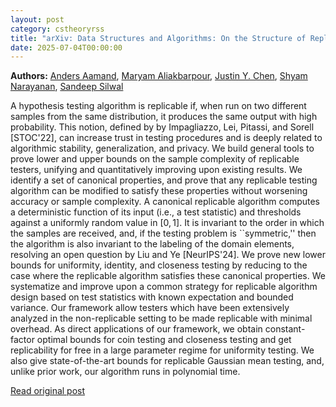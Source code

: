 ```yaml
---
layout: post
category: cstheoryrss
title: "arXiv: Data Structures and Algorithms: On the Structure of Replicable Hypothesis Testers"
date: 2025-07-04T00:00:00
---
```


**Authors:** [Anders Aamand](https://dblp.uni-trier.de/search?q=Anders+Aamand), [Maryam Aliakbarpour](https://dblp.uni-trier.de/search?q=Maryam+Aliakbarpour), [Justin Y. Chen](https://dblp.uni-trier.de/search?q=Justin+Y.+Chen), [Shyam Narayanan](https://dblp.uni-trier.de/search?q=Shyam+Narayanan), [Sandeep Silwal](https://dblp.uni-trier.de/search?q=Sandeep+Silwal)

A hypothesis testing algorithm is replicable if, when run on two different
samples from the same distribution, it produces the same output with high
probability. This notion, defined by by Impagliazzo, Lei, Pitassi, and Sorell
[STOC'22], can increase trust in testing procedures and is deeply related to
algorithmic stability, generalization, and privacy. We build general tools to
prove lower and upper bounds on the sample complexity of replicable testers,
unifying and quantitatively improving upon existing results.
We identify a set of canonical properties, and prove that any replicable
testing algorithm can be modified to satisfy these properties without worsening
accuracy or sample complexity. A canonical replicable algorithm computes a
deterministic function of its input (i.e., a test statistic) and thresholds
against a uniformly random value in $[0,1]$. It is invariant to the order in
which the samples are received, and, if the testing problem is ``symmetric,''
then the algorithm is also invariant to the labeling of the domain elements,
resolving an open question by Liu and Ye [NeurIPS'24]. We prove new lower
bounds for uniformity, identity, and closeness testing by reducing to the case
where the replicable algorithm satisfies these canonical properties.
We systematize and improve upon a common strategy for replicable algorithm
design based on test statistics with known expectation and bounded variance.
Our framework allow testers which have been extensively analyzed in the
non-replicable setting to be made replicable with minimal overhead. As direct
applications of our framework, we obtain constant-factor optimal bounds for
coin testing and closeness testing and get replicability for free in a large
parameter regime for uniformity testing.
We also give state-of-the-art bounds for replicable Gaussian mean testing,
and, unlike prior work, our algorithm runs in polynomial time.

[Read original post](http://arxiv.org/abs/2507.02842v1)
